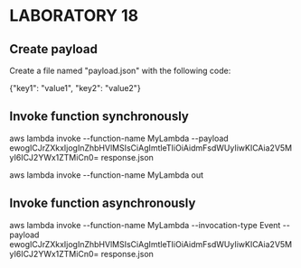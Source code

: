 # LABORATORY 18

## Create payload

Create a file named "payload.json" with the following code:

{"key1": "value1", "key2": "value2"}

## Invoke function synchronously

aws lambda invoke --function-name MyLambda --payload ewogICJrZXkxIjogInZhbHVlMSIsCiAgImtleTIiOiAidmFsdWUyIiwKICAia2V5MyI6ICJ2YWx1ZTMiCn0= response.json

aws lambda invoke --function-name MyLambda out

## Invoke function asynchronously

aws lambda invoke --function-name MyLambda --invocation-type Event --payload ewogICJrZXkxIjogInZhbHVlMSIsCiAgImtleTIiOiAidmFsdWUyIiwKICAia2V5MyI6ICJ2YWx1ZTMiCn0= response.json